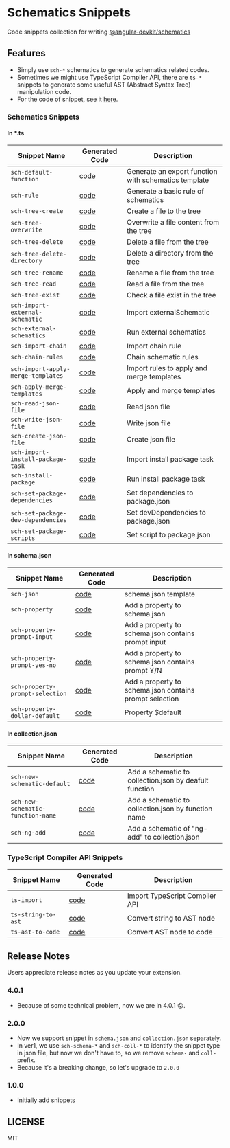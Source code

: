 # Schematics Snippets

Code snippets collection for writing [@angular-devkit/schematics](https://www.npmjs.com/package/@angular-devkit/schematics)

## Features

- Simply use `sch-*` schematics to generate schematics related codes.
- Sometimes we might use TypeScript Compiler API, there are `ts-*` snippets to generate some useful AST (Abstract Syntax Tree) manipulation code.
- For the code of snippet, see it [here](docs/).

### Schematics Snippets

#### In \*.ts

<!-- Schematics Begin -->

| Snippet Name                       | Generated Code                                              | Description                                          |
| ---------------------------------- | ----------------------------------------------------------- | ---------------------------------------------------- |
| `sch-default-function`             | [code](docs/schematics/sch-default-function.md)             | Generate an export function with schematics template |
| `sch-rule`                         | [code](docs/schematics/sch-rule.md)                         | Generate a basic rule of schematics                  |
| `sch-tree-create`                  | [code](docs/schematics/sch-tree-create.md)                  | Create a file to the tree                            |
| `sch-tree-overwrite`               | [code](docs/schematics/sch-tree-overwrite.md)               | Overwrite a file content from the tree               |
| `sch-tree-delete`                  | [code](docs/schematics/sch-tree-delete.md)                  | Delete a file from the tree                          |
| `sch-tree-delete-directory`        | [code](docs/schematics/sch-tree-delete-directory.md)        | Delete a directory from the tree                     |
| `sch-tree-rename`                  | [code](docs/schematics/sch-tree-rename.md)                  | Rename a file from the tree                          |
| `sch-tree-read`                    | [code](docs/schematics/sch-tree-read.md)                    | Read a file from the tree                            |
| `sch-tree-exist`                   | [code](docs/schematics/sch-tree-exist.md)                   | Check a file exist in the tree                       |
| `sch-import-external-schematic`    | [code](docs/schematics/sch-import-external-schematic.md)    | Import externalSchematic                             |
| `sch-external-schematics`          | [code](docs/schematics/sch-external-schematics.md)          | Run external schematics                              |
| `sch-import-chain`                 | [code](docs/schematics/sch-import-chain.md)                 | Import chain rule                                    |
| `sch-chain-rules`                  | [code](docs/schematics/sch-chain-rules.md)                  | Chain schematic rules                                |
| `sch-import-apply-merge-templates` | [code](docs/schematics/sch-import-apply-merge-templates.md) | Import rules to apply and merge templates            |
| `sch-apply-merge-templates`        | [code](docs/schematics/sch-apply-merge-templates.md)        | Apply and merge templates                            |
| `sch-read-json-file`               | [code](docs/schematics/sch-read-json-file.md)               | Read json file                                       |
| `sch-write-json-file`              | [code](docs/schematics/sch-write-json-file.md)              | Write json file                                      |
| `sch-create-json-file`             | [code](docs/schematics/sch-create-json-file.md)             | Create json file                                     |
| `sch-import-install-package-task`  | [code](docs/schematics/sch-import-install-package-task.md)  | Import install package task                          |
| `sch-install-package`              | [code](docs/schematics/sch-install-package.md)              | Run install package task                             |
| `sch-set-package-dependencies`     | [code](docs/schematics/sch-set-package-dependencies.md)     | Set dependencies to package.json                     |
| `sch-set-package-dev-dependencies` | [code](docs/schematics/sch-set-package-dev-dependencies.md) | Set devDependencies to package.json                  |
| `sch-set-package-scripts`          | [code](docs/schematics/sch-set-package-scripts.md)          | Set script to package.json                           |

<!-- Schematics End -->

#### In schema.json

<!-- Schema Begin -->

| Snippet Name                    | Generated Code                                       | Description                                             |
| ------------------------------- | ---------------------------------------------------- | ------------------------------------------------------- |
| `sch-json`                      | [code](docs/schema/sch-json.md)                      | schema.json template                                    |
| `sch-property`                  | [code](docs/schema/sch-property.md)                  | Add a property to schema.json                           |
| `sch-property-prompt-input`     | [code](docs/schema/sch-property-prompt-input.md)     | Add a property to schema.json contains prompt input     |
| `sch-property-prompt-yes-no`    | [code](docs/schema/sch-property-prompt-yes-no.md)    | Add a property to schema.json contains prompt Y/N       |
| `sch-property-prompt-selection` | [code](docs/schema/sch-property-prompt-selection.md) | Add a property to schema.json contains prompt selection |
| `sch-property-dollar-default`   | [code](docs/schema/sch-property-dollar-default.md)   | Property $default                                       |

<!-- Schema End -->

#### In collection.json

<!-- Collection Begin -->

| Snippet Name                      | Generated Code                                             | Description                                            |
| --------------------------------- | ---------------------------------------------------------- | ------------------------------------------------------ |
| `sch-new-schematic-default`       | [code](docs/collection/sch-new-schematic-default.md)       | Add a schematic to collection.json by deafult function |
| `sch-new-schematic-function-name` | [code](docs/collection/sch-new-schematic-function-name.md) | Add a schematic to collection.json by function name    |
| `sch-ng-add`                      | [code](docs/collection/sch-ng-add.md)                      | Add a schematic of "ng-add" to collection.json         |

<!-- Collection End -->

### TypeScript Compiler API Snippets

<!-- TypeScript Begin -->

| Snippet Name       | Generated Code                              | Description                    |
| ------------------ | ------------------------------------------- | ------------------------------ |
| `ts-import`        | [code](docs/typescript/ts-import.md)        | Import TypeScript Compiler API |
| `ts-string-to-ast` | [code](docs/typescript/ts-string-to-ast.md) | Convert string to AST node     |
| `ts-ast-to-code`   | [code](docs/typescript/ts-ast-to-code.md)   | Convert AST node to code       |

<!-- TypeScript End -->

## Release Notes

Users appreciate release notes as you update your extension.

### 4.0.1

- Because of some technical problem, now we are in 4.0.1 😜.

### 2.0.0

- Now we support snippet in `schema.json` and `collection.json` separately.
- In ver1, we use `sch-schema-*` and `sch-coll-*` to identify the snippet type in json file, but now we don't have to, so we remove `schema-` and `coll-` prefix.
- Because it's a breaking change, so let's upgrade to `2.0.0`

### 1.0.0

- Initially add snippets

## LICENSE

MIT
